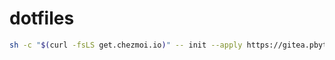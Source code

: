 # dotfiles

```bash
sh -c "$(curl -fsLS get.chezmoi.io)" -- init --apply https://gitea.pbyte.xyz/ppetrov/dotfiles.git
```

